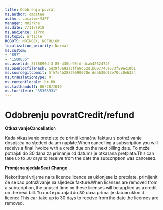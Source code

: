 ```yaml
---
title: Odobrenju povrat
ms.author: cmcatee
author: cmcatee-MSFT
manager: mnirkhe
ms.date: 7/11/2018
ms.audience: ITPro
ms.topic: article
ROBOTS: NOINDEX, NOFOLLOW
localization_priority: Normal
ms.custom:
- "897"
- "1500035"
ms.assetid: 5f76890d-3f85-430b-95fd-dcab42624745
ms.openlocfilehash: 5d29f3a92a6ffa8d52d1b607745e673f89ec10b1
ms.sourcegitcommit: 5fb7a4b28859690020efdea630d03e70cc0e6334
ms.translationtype: MT
ms.contentlocale: hr-HR
ms.lasthandoff: 06/28/2019
ms.locfileid: "35363933"
---
```

# <a name="creditrefund"></a><span data-ttu-id="01a8f-102">Odobrenju povrat</span><span class="sxs-lookup"><span data-stu-id="01a8f-102">Credit/refund</span></span>

 <span data-ttu-id="01a8f-103">**Otkazivanje**</span><span class="sxs-lookup"><span data-stu-id="01a8f-103">**Cancellation**</span></span>
  
<span data-ttu-id="01a8f-104">Kada otkazivanje pretplate će primiti konačnu fakturu s potraživanje dospijeća na sljedeći datum naplate.</span><span class="sxs-lookup"><span data-stu-id="01a8f-104">When cancelling a subscription you will receive a final invoice with a credit due on the next billing date.</span></span> <span data-ttu-id="01a8f-105">To može potrajati do 30 dana za primanje od datuma je otkazana pretplata.</span><span class="sxs-lookup"><span data-stu-id="01a8f-105">This can take up to 30 days to receive from the date the subscription was cancelled.</span></span>
  
 <span data-ttu-id="01a8f-106">**Promjena sjedala**</span><span class="sxs-lookup"><span data-stu-id="01a8f-106">**Seat Change**</span></span>
  
<span data-ttu-id="01a8f-107">Nekorišteni vrijeme na te licence licence su uklonjene iz pretplate, primijenit će se kao potraživanje na sljedeće fakture.</span><span class="sxs-lookup"><span data-stu-id="01a8f-107">When licenses are removed from a subscription, the unused time on these licenses will be applied as a credit on the next bill.</span></span> <span data-ttu-id="01a8f-108">To može potrajati do 30 dana primanje datum ukloniti licence.</span><span class="sxs-lookup"><span data-stu-id="01a8f-108">This can take up to 30 days to receive from the date the licenses are removed.</span></span>
  